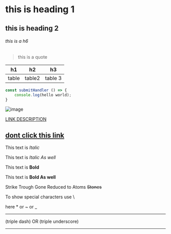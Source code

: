 # this is heading 1

## this is heading 2

###### this is a h6

<!-- Quote -->

> this is a quote

<!-- Table -->

| h1    | h2     | h3      |
| ----- | ------ | ------- |
| table | table2 | table 3 |

<!-- Code -->

```javascript
const submitHandler () => {
    console.log(hello world);
}
```

<!-- Image -->

![image](https://picsum.photos/200/300)

<!-- Link -->

[LINK DESCRIPTION](https://www.google.com/)

## [dont click this link](https://www.youtube.com/watch?v=dQw4w9WgXcQ)

<!-- Text Decoration -->

This text is _Italic_

This text is _Italic As well_

This text is **Bold**

This text is **Bold As well**

Strike Trough Gone Reduced to Atoms ~~Stones~~

To show special characters use \

here \* or \~ or \_

<!-- Seperator -->

---

(triple dash)
OR
(triple underscore)

---
